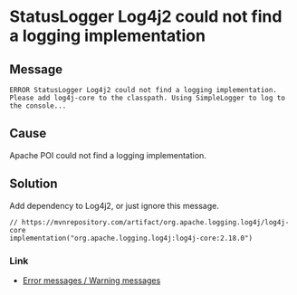 # StatusLogger Log4j2 could not find a logging implementation

## Message

`ERROR StatusLogger Log4j2 could not find a logging implementation. Please add log4j-core to the classpath. Using SimpleLogger to log to the console...`

## Cause

Apache POI could not find a logging implementation.

## Solution

Add dependency to Log4j2, or just ignore this message.

```
// https://mvnrepository.com/artifact/org.apache.logging.log4j/log4j-core
implementation("org.apache.logging.log4j:log4j-core:2.18.0")
```

### Link

- [Error messages / Warning messages](../error_warning_messages.md)
